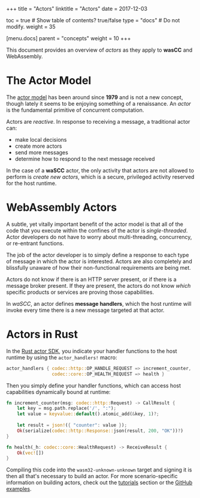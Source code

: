 +++
title = "Actors"
linktitle = "Actors"
date = 2017-12-03

toc = true  # Show table of contents? true/false
type = "docs"  # Do not modify.
weight = 35

[menu.docs]
  parent = "concepts"
  weight = 10
+++

This document provides an overview of _actors_ as they apply to **wasCC** and WebAssembly.

# The Actor Model

The [actor model](https://en.wikipedia.org/wiki/Actor_model) has been around since **1979** and is not a new concept, though lately it seems to be enjoying something of a renaissance. An _actor_ is the fundamental primitive of concurrent computation.

Actors are _reactive_. In response to receiving a message, a traditional actor can:

* make local decisions
* create more actors
* send more messages
* determine how to respond to the next message received

In the case of a **waSCC** actor, the only activity that actors are not allowed to perform is _create new actors_, which is a secure, privileged activity reserved for the host runtime.

# WebAssembly Actors

A subtle, yet vitally important benefit of the actor model is that all of the code that you execute within the confines of the actor is _single-threaded_. Actor developers do not have to worry about multi-threading, concurrency, or re-entrant functions.

The job of the actor developer is to simply define a response to each type of message in which the actor is interested. Actors are also completely and blissfully unaware of how their non-functional requirements are being met.

Actors do not know if there is an HTTP server present, or if there is a message broker present. If they are present, the actors do not know _which_ specific products or services are proving those capabilities.

In _waSCC_, an actor defines **message handlers**, which the host runtime will invoke every time there is a new message targeted at that actor.

# Actors in Rust

In the [Rust actor SDK](https://github.com/wascc/wascc-actor), you indicate your handler functions to the host runtime by using the `actor_handlers!` macro:

```rust
actor_handlers { codec::http::OP_HANDLE_REQUEST => increment_counter,
                 codec::core::OP_HEALTH_REQUEST => health }
```

Then you simply define your handler functions, which can access host capabilities dynamically bound at runtime:

```rust
fn increment_counter(msg: codec::http::Request) -> CallResult {
    let key = msg.path.replace('/', ":");
    let value = keyvalue::default().atomic_add(&key, 1)?;
    
    let result = json!({ "counter": value });
    Ok(serialize(codec::http::Response::json(result, 200, "OK"))?)
}

fn health(_h: codec::core::HealthRequest) -> ReceiveResult {
    Ok(vec![])
}
```

Compiling this code into the `wasm32-unknown-unknown` target and signing it is then all that's necessary to build an actor. For more scenario-specific information on building actors, check out the [tutorials](/tutorials) section or the [GitHub examples](https://github.com/wascc/examples).
